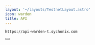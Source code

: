 ```yaml
---
layout: '~/layouts/TestnetLayout.astro'
icon: warden
title: API
---
```


<div class="code-block-wrapper">
  <pre><code>https://api-warden-t.sychonix.com</code></pre>
  <button class="copy-btn"><i class="fas fa-copy"></i></button>
</div>
